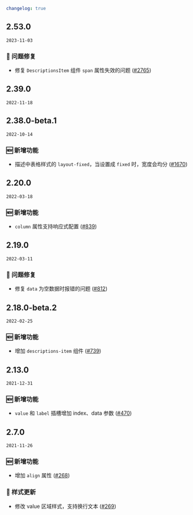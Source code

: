 ```yaml
changelog: true
```

## 2.53.0

`2023-11-03`

### 🐛 问题修复

- 修复 `DescriptionsItem` 组件 `span` 属性失效的问题 ([#2765](https://github.com/arco-design/arco-design-vue/pull/2765))


## 2.39.0

`2022-11-18`


## 2.38.0-beta.1

`2022-10-14`

### 🆕 新增功能

- 描述中表格样式的 `layout-fixed`，当设置成 `fixed` 时，宽度会均分 ([#1670](https://github.com/arco-design/arco-design-vue/pull/1670))


## 2.20.0

`2022-03-18`

### 🆕 新增功能

- `column` 属性支持响应式配置 ([#839](https://github.com/arco-design/arco-design-vue/pull/839))


## 2.19.0

`2022-03-11`

### 🐛 问题修复

- 修复 `data` 为空数据时报错的问题 ([#812](https://github.com/arco-design/arco-design-vue/pull/812))


## 2.18.0-beta.2

`2022-02-25`

### 🆕 新增功能

- 增加 `descriptions-item` 组件 ([#739](https://github.com/arco-design/arco-design-vue/pull/739))


## 2.13.0

`2021-12-31`

### 🆕 新增功能

- `value` 和 `label` 插槽增加 index、data 参数 ([#470](https://github.com/arco-design/arco-design-vue/pull/470))


## 2.7.0

`2021-11-26`

### 🆕 新增功能

- 增加 `align` 属性 ([#268](https://github.com/arco-design/arco-design-vue/pull/268))

### 💅 样式更新

- 修改 value 区域样式，支持换行文本 ([#269](https://github.com/arco-design/arco-design-vue/pull/269))

